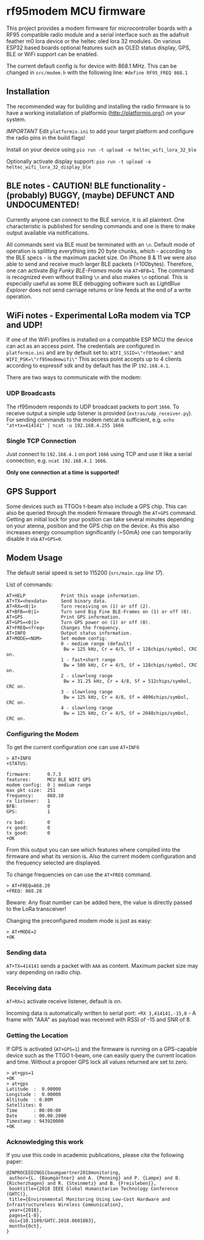 # rf95modem MCU firmware
This project provides a modem firmware for microcontroller boards with a RF95 compatible radio module and a serial interface such as the adafruit feather m0 lora device or the heltec oled lora 32 modules. On various ESP32 based boards optional features such as OLED status display, GPS, BLE or WiFi support can be enabled.

The current default config is for device with 868.1 MHz. 
This can be changed in `src/modem.h` with the following line: `#define RF95_FREQ 868.1`

## Installation 

The recommended way for building and installing the radio firmware is to have a working installation of platformio (http://platformio.org/) on your system.

*IMPORTANT* Edit `platformio.ini` to add your target platform and configure the radio pins in the build flags!

Install on your device using `pio run -t upload -e heltec_wifi_lora_32_ble`

Optionally activate display support: `pio run -t upload -e heltec_wifi_lora_32_display_ble`

## BLE notes - CAUTION! BLE functionality - (probably) BUGGY, (maybe) DEFUNCT AND UNDOCUMENTED!

Currently anyone can connect to the BLE service, it is all plaintext. One characteristic is published for sending commands and one is there to make output available via notifications. 

All commands sent via BLE must be terminated with an `\n`. Default mode of operation is splitting everything into 20 byte chunks, which - according to the BLE specs - is the maximum packet size. On iPhone 8 & 11 we were also able to send and receive much larger BLE packets (>100bytes). Therefore, one can activate *Big Funky BLE-Frames* mode via `AT+BFB=1`. The command is recognized even without trailing `\n` and also makes `\n` optional. This is especially useful as some BLE debugging software such as *LightBlue Explorer* does not send carriage returns or line feeds at the end of a write operation.

## WiFi notes - Experimental LoRa modem via TCP and UDP!

If one of the WiFi profiles is installed on a compatible ESP MCU the device can act as an access point. 
The credentials are configured in `platformio.ini` and are by default set to: `WIFI_SSID=\"rf95modem\"` and `WIFI_PSK=\"rf95modemwifi\"`
This access point accepts up to 4 clients according to espressif sdk and by default has the IP `192.168.4.1`. 

There are two ways to communicate with the modem:

### UDP Broadcasts

The rf95modem responds to UDP broadcast packets to port `1666`.
To receive output a simple udp listener is provided (`extras/udp_receiver.py`). 
For sending commands to the modem netcat is sufficient, e.g. `echo "at+tx=414141" | ncat -u 192.168.4.255 1666`

### Single TCP Connection

Just connect to `192.168.4.1` on port `1666` using TCP and use it like a serial connection, e.g. `ncat 192.168.4.1 1666`. 

**Only one connection at a time is supported!**

## GPS Support 

Some devices such as TTGOs t-beam also include a GPS chip. 
This can also be queried through the modem firmware through the `AT+GPS` command. 
Getting an initial lock for your position can take several minutes depending on your atenna, position and the GPS chip on the device. 
As this also increases energy consumption significantly (~50mA) one can temporarily disable it via `AT+GPS=0`.

## Modem Usage

The default serial speed is set to 115200 (`src/main.cpp` *line 17*).

List of commands:
```
AT+HELP             Print this usage information.
AT+TX=<hexdata>     Send binary data.
AT+RX=<0|1>         Turn receiving on (1) or off (2).
AT+BFB=<0|1>        Turn send Big Fine BLE-Frames on (1) or off (0).
AT+GPS              Print GPS information.
AT+GPS=<0|1>        Turn GPS power on (1) or off (0).
AT+FREQ=<freq>      Changes the frequency.
AT+INFO             Output status information.
AT+MODE=<NUM>       Set modem config:
                    0 - medium range (default)
                     Bw = 125 kHz, Cr = 4/5, Sf = 128chips/symbol, CRC on.
                    1 - fast+short range
                     Bw = 500 kHz, Cr = 4/5, Sf = 128chips/symbol, CRC on.
                    2 - slow+long range
                     Bw = 31.25 kHz, Cr = 4/8, Sf = 512chips/symbol, CRC on.
                    3 - slow+long range
                     Bw = 125 kHz, Cr = 4/8, Sf = 4096chips/symbol, CRC on.
                    4 - slow+long range
                     Bw = 125 kHz, Cr = 4/5, Sf = 2048chips/symbol, CRC on.
```

### Configuring the Modem

To get the current configuration one can use `AT+INFO`

```
> AT+INFO
+STATUS:

firmware:      0.7.3
features:      MCU BLE WIFI GPS
modem config:  0 | medium range
max pkt size:  251
frequency:     868.10
rx listener:   1
BFB:           0
GPS:           1

rx bad:        0
rx good:       0
tx good:       0
+OK
```

From this output you can see which features where compiled into the firmware and what its version is. 
Also the current modem configuration and the frequency selected are displayed.

To change frequencies on can use the `AT+FREQ` command.

```
> AT+FREQ=868.20
+FREQ: 868.20
```

Beware: Any float number can be added here, the value is directly passed to the LoRa transceiver!

Changing the preconfigured modem mode is just as easy:
```
> AT+MODE=2
+OK
```

### Sending data

`AT+TX=414141` sends a packet with `AAA` as content. Maximum packet size may vary depending on radio chip. 

### Receiving data

`AT+RX=1` activate receive listener, default is on.

Incoming data is automatically written to serial port: `+RX 3,414141,-15,8` - A frame with "AAA" as payload was received with RSSI of -15 and SNR of 8.

### Getting the Location

If GPS is activated (`AT+GPS=1`) and the firmware is running on a GPS-capable device such as the TTGO t-beam, one can easily query the current location and time.
Without a propoer GPS lock all values returned are set to zero.

```
> at+gps=1
+OK
> at+gps
Latitude  :  0.00000
Longitude :  0.00000
Altitude  : 0.00M
Satellites: 0
Time      : 00:00:00
Date      : 00.00.2000
Timestamp : 943920000
+OK
```

### Acknowledging this work

If you use this code in academic publications, please cite the following paper:

```
@INPROCEEDINGS{baumgaertner2018monitoring,
 author={L. {Baumgärtner} and A. {Penning} and P. {Lampe} and B. {Richerzhagen} and R. {Steinmetz} and B. {Freisleben}},
 booktitle={2018 IEEE Global Humanitarian Technology Conference (GHTC)},
 title={Environmental Monitoring Using Low-Cost Hardware and Infrastructureless Wireless Communication},
 year={2018},
 pages={1-8},
 doi={10.1109/GHTC.2018.8601883},
 month={Oct},
}
```
